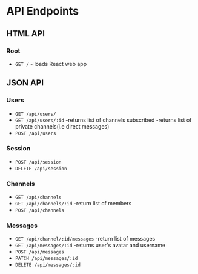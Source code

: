 # API Endpoints

## HTML API

### Root

- `GET /` - loads React web app

## JSON API

### Users

- `GET /api/users/`
- `GET /api/users/:id`
  -returns list of channels subscribed
  -returns list of private channels(i.e direct messages)  
- `POST /api/users`


### Session

- `POST /api/session`
- `DELETE /api/session`

### Channels

- `GET /api/channels`
- `GET /api/channels/:id`
  -return list of members
- `POST /api/channels`

### Messages

- `GET /api/channel/:id/messages`
  -return list of messages
- `GET /api/messages/:id`
  -returns user's avatar and username
- `POST /api/messages`
- `PATCH /api/messages/:id`
- `DELETE /api/messages/:id`

